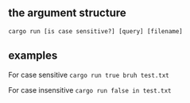 ## the argument structure
`cargo run [is case sensitive?] [query] [filename]`

## examples
For case sensitive
`cargo run true bruh test.txt`

For case insensitive
`cargo run false in test.txt`
